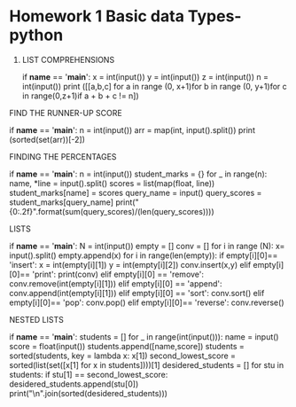 # Homework 1 Basic data Types-python


1. LIST COMPREHENSIONS

      if __name__ == '__main__':
          x = int(input())
          y = int(input())
          z = int(input())
          n = int(input())
          print ([[a,b,c] for a in range (0, x+1)for b in range (0, y+1)for c in range(0,z+1)if a + b + c != n])
    
    
    
FIND THE RUNNER-UP SCORE

if __name__ == '__main__':
    n = int(input())
    arr = map(int, input().split())
    print (sorted(set(arr))[-2])
    
    
    
FINDING THE PERCENTAGES

if __name__ == '__main__':
    n = int(input())
    student_marks = {}
    for _ in range(n):
        name, *line = input().split()
        scores = list(map(float, line))
        student_marks[name] = scores
    query_name = input()
    query_scores = student_marks[query_name]
    print("{0:.2f}".format(sum(query_scores)/(len(query_scores))))
    
    
    
LISTS

if __name__ == '__main__':
    N = int(input())
    empty = []
    conv = []
    for i in range (N):
        x= input().split()
        empty.append(x)
    for i in range(len(empty)):
        if empty[i][0]== 'insert': 
            x = int(empty[i][1])
            y = int(empty[i][2])
            conv.insert(x,y)
        elif empty[i][0]== 'print':
            print(conv)
        elif empty[i][0] == 'remove':
            conv.remove(int(empty[i][1]))
        elif empty[i][0] == 'append':
            conv.append(int(empty[i][1]))
        elif empty[i][0] == 'sort':
            conv.sort()
        elif empty[i][0]== 'pop':
            conv.pop()
        elif empty[i][0]== 'reverse':
            conv.reverse()
            
            
NESTED LISTS

if __name__ == '__main__':
    students = []
    for _ in range(int(input())):
        name = input()
        score = float(input())
        students.append([name,score])
    students = sorted(students, key = lambda x: x[1])
    second_lowest_score = sorted(list(set([x[1] for x in students])))[1]
    desidered_students = []
    for stu in students:
        if stu[1] == second_lowest_score:
            desidered_students.append(stu[0])
    print("\n".join(sorted(desidered_students)))



